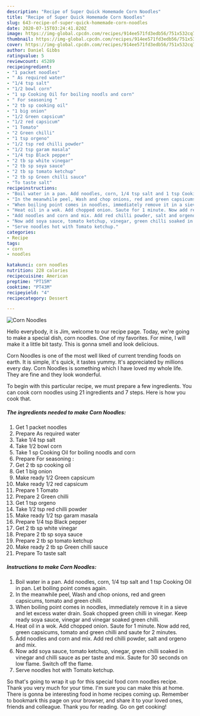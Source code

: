 ```yaml
---
description: "Recipe of Super Quick Homemade Corn Noodles"
title: "Recipe of Super Quick Homemade Corn Noodles"
slug: 643-recipe-of-super-quick-homemade-corn-noodles
date: 2020-07-15T03:24:41.820Z
image: https://img-global.cpcdn.com/recipes/914ee571fd3edb56/751x532cq70/corn-noodles-recipe-main-photo.jpg
thumbnail: https://img-global.cpcdn.com/recipes/914ee571fd3edb56/751x532cq70/corn-noodles-recipe-main-photo.jpg
cover: https://img-global.cpcdn.com/recipes/914ee571fd3edb56/751x532cq70/corn-noodles-recipe-main-photo.jpg
author: Daniel Gibbs
ratingvalue: 5
reviewcount: 45289
recipeingredient:
- "1 packet noodles"
- " As required water"
- "1/4 tsp salt"
- "1/2 bowl corn"
- "1 sp Cooking Oil for boiling noodls and corn"
- " For seasoning "
- "2 tb sp cooking oil"
- "1 big onion"
- "1/2 Green capsicum"
- "1/2 red capsicum"
- "1 Tomato"
- "2 Green chilli"
- "1 tsp orgeno"
- "1/2 tsp red chilli powder"
- "1/2 tsp garam masala"
- "1/4 tsp Black pepper"
- "2 tb sp white vinegar"
- "2 tb sp soya sauce"
- "2 tb sp tomato ketchup"
- "2 tb sp Green chilli sauce"
- "To taste salt"
recipeinstructions:
- "Boil water in a pan. Add noodles, corn, 1/4 tsp salt and 1 tsp Cooking Oil in pan. Let boiling point comes again."
- "In the meanwhile peel, Wash and chop onions, red and green capsicums, tomato and green chilli."
- "When boiling point comes in noodles, immediately remove it in a sieve and let excess water drain. Soak chopped green chilli in vinegar. Keep ready soya sauce, vinegar and vinegar soaked green chilli."
- "Heat oil in a wok. Add chopped onion. Saute for 1 minute. Now add red, green capsicums, tomato and green chilli and saute for 2 minutes."
- "Add noodles and corn and mix. Add red chilli powder, salt and orgeno and mix."
- "Now add soya sauce, tomato ketchup, vinegar, green chilli soaked in vinegar and chilli sauce as per taste and mix. Saute for 30 seconds on low flame. Switch off the flame."
- "Serve noodles hot with Tomato ketchup."
categories:
- Recipe
tags:
- corn
- noodles

katakunci: corn noodles 
nutrition: 228 calories
recipecuisine: American
preptime: "PT15M"
cooktime: "PT43M"
recipeyield: "4"
recipecategory: Dessert

---
```



![Corn Noodles](https://img-global.cpcdn.com/recipes/914ee571fd3edb56/751x532cq70/corn-noodles-recipe-main-photo.jpg)

Hello everybody, it is Jim, welcome to our recipe page. Today, we're going to make a special dish, corn noodles. One of my favorites. For mine, I will make it a little bit tasty. This is gonna smell and look delicious.

Corn Noodles is one of the most well liked of current trending foods on earth. It is simple, it's quick, it tastes yummy. It's appreciated by millions every day. Corn Noodles is something which I have loved my whole life. They are fine and they look wonderful.




To begin with this particular recipe, we must prepare a few ingredients. You can cook corn noodles using 21 ingredients and 7 steps. Here is how you cook that.

<!--inarticleads1-->

##### The ingredients needed to make Corn Noodles:

1. Get 1 packet noodles
1. Prepare  As required water
1. Take 1/4 tsp salt
1. Take 1/2 bowl corn
1. Take 1 sp Cooking Oil for boiling noodls and corn
1. Prepare  For seasoning :
1. Get 2 tb sp cooking oil
1. Get 1 big onion
1. Make ready 1/2 Green capsicum
1. Make ready 1/2 red capsicum
1. Prepare 1 Tomato
1. Prepare 2 Green chilli
1. Get 1 tsp orgeno
1. Take 1/2 tsp red chilli powder
1. Make ready 1/2 tsp garam masala
1. Prepare 1/4 tsp Black pepper
1. Get 2 tb sp white vinegar
1. Prepare 2 tb sp soya sauce
1. Prepare 2 tb sp tomato ketchup
1. Make ready 2 tb sp Green chilli sauce
1. Prepare To taste salt




<!--inarticleads2-->

##### Instructions to make Corn Noodles:

1. Boil water in a pan. Add noodles, corn, 1/4 tsp salt and 1 tsp Cooking Oil in pan. Let boiling point comes again.
1. In the meanwhile peel, Wash and chop onions, red and green capsicums, tomato and green chilli.
1. When boiling point comes in noodles, immediately remove it in a sieve and let excess water drain. Soak chopped green chilli in vinegar. Keep ready soya sauce, vinegar and vinegar soaked green chilli.
1. Heat oil in a wok. Add chopped onion. Saute for 1 minute. Now add red, green capsicums, tomato and green chilli and saute for 2 minutes.
1. Add noodles and corn and mix. Add red chilli powder, salt and orgeno and mix.
1. Now add soya sauce, tomato ketchup, vinegar, green chilli soaked in vinegar and chilli sauce as per taste and mix. Saute for 30 seconds on low flame. Switch off the flame.
1. Serve noodles hot with Tomato ketchup.




So that's going to wrap it up for this special food corn noodles recipe. Thank you very much for your time. I'm sure you can make this at home. There is gonna be interesting food in home recipes coming up. Remember to bookmark this page on your browser, and share it to your loved ones, friends and colleague. Thank you for reading. Go on get cooking!
